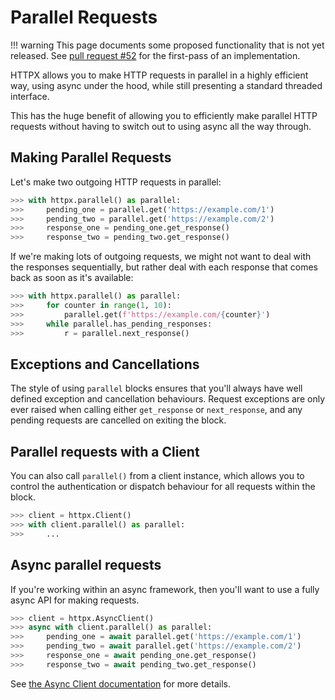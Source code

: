 # Parallel Requests

!!! warning
    This page documents some proposed functionality that is not yet released.
    See [pull request #52](https://github.com/encode/httpx/pull/52) for the
    first-pass of an implementation.

HTTPX allows you to make HTTP requests in parallel in a highly efficient way,
using async under the hood, while still presenting a standard threaded interface.

This has the huge benefit of allowing you to efficiently make parallel HTTP
requests without having to switch out to using async all the way through.

## Making Parallel Requests

Let's make two outgoing HTTP requests in parallel:

```python
>>> with httpx.parallel() as parallel:
>>>     pending_one = parallel.get('https://example.com/1')
>>>     pending_two = parallel.get('https://example.com/2')
>>>     response_one = pending_one.get_response()
>>>     response_two = pending_two.get_response()
```

If we're making lots of outgoing requests, we might not want to deal with the
responses sequentially, but rather deal with each response that comes back
as soon as it's available:

```python
>>> with httpx.parallel() as parallel:
>>>     for counter in range(1, 10):
>>>         parallel.get(f'https://example.com/{counter}')
>>>     while parallel.has_pending_responses:
>>>         r = parallel.next_response()
```

## Exceptions and Cancellations

The style of using `parallel` blocks ensures that you'll always have well
defined exception and cancellation behaviours. Request exceptions are only ever
raised when calling either `get_response` or `next_response`, and any pending
requests are cancelled on exiting the block.

## Parallel requests with a Client

You can also call `parallel()` from a client instance, which allows you to
control the authentication or dispatch behaviour for all requests within the
block.

```python
>>> client = httpx.Client()
>>> with client.parallel() as parallel:
>>>     ...
```

## Async parallel requests

If you're working within an async framework, then you'll want to use a fully
async API for making requests.

```python
>>> client = httpx.AsyncClient()
>>> async with client.parallel() as parallel:
>>>     pending_one = await parallel.get('https://example.com/1')
>>>     pending_two = await parallel.get('https://example.com/2')
>>>     response_one = await pending_one.get_response()
>>>     response_two = await pending_two.get_response()
```

See [the Async Client documentation](async.md) for more details.

